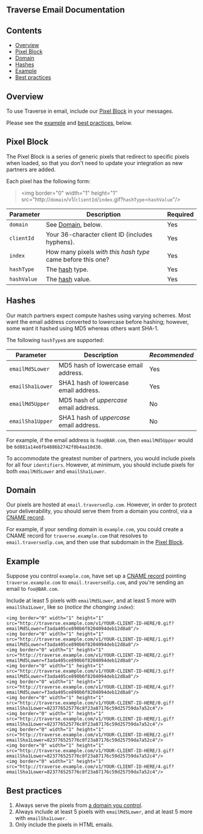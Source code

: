 Traverse Email Documentation
----------------------------

Contents
--------

  * [Overview](#overview)
  * [Pixel Block](#pixel-block)
  * [Domain](#domain)
  * [Hashes](#hashes)
  * [Example](#example)
  * [Best practices](#best-practices)

Overview
--------

To use Traverse in email, include our [Pixel Block](#pixel-block) in your messages.

Please see the [example](#example) and [best practices](#best-practices), below.

Pixel Block
-----------

The Pixel Block is a series of generic pixels that redirect to specific pixels when loaded, so that you don't need to update your integration as new partners are added.

Each pixel has the following form:
 
>\<img border="0" width="1" height="1" src="http://`domain`/v1/`clientId`/`index`.gif?`hashType`=`hashValue`"/\>

| Parameter    | Description | Required |
| ------------ |------------ | -------- |
| `domain` | See [Domain](#domain), below. | Yes |
| `clientId` | Your 36-character client ID (includes hyphens). | Yes |
| `index` | How many pixels *with this hash type* came before this one? | Yes |
| `hashType` | The [hash](#hashes) type. | Yes |
| `hashValue` | The [hash](#hashes) value. | Yes |

Hashes
------

Our match partners expect compute hashes using varying schemes. Most want the email address converted to lowercase before hashing; however, some want it hashed using MD5 whereas others want SHA-1.

The following `hashType`s are supported:

| Parameter    | Description | *Recommended* |
| ------------ |------------ | ------------- |
| `emailMd5Lower` | MD5 hash of lowercase email address. | Yes |
| `emailSha1Lower` | SHA1 hash of lowercase email address. | Yes |
| `emailMd5Upper` | MD5 hash of *uppercase* email address. | No |
| `emailSha1Upper` | SHA1 hash of *uppercase* email address. | No |

For example, if the email address is `foo@BAR.com`, then `emailMd5Upper` would be `6d881a14e8fb4886b2742f0b4aa10d30`.

To accommodate the greatest number of partners, you would include pixels for all four `identifiers`. However, at minimum, you should include pixels for both `emailMd5Lower` and `emailSha1Lower`.

Domain
------

Our pixels are hosted at `email.traversedlp.com`. However, in order to protect your deliverability, you should serve them from a domain you control, via a [CNAME record](https://en.wikipedia.org/wiki/CNAME_record).

For example, if your sending domain is `example.com`, you could create a CNAME record for `traverse.example.com` that resolves to `email.traversedlp.com`, and then use that subdomain in the [Pixel Block](#pixel-block).

Example
-------

Suppose you control `example.com`, have set up a [CNAME record](#domain) pointing `traverse.example.com` to `email.traversedlp.com`, and you're sending an email to `foo@BAR.com`.

Include at least 5 pixels with `emailMd5Lower`, and at least 5 more with `emailSha1Lower`, like so (*notice the changing `index`*):

```
<img border="0" width="1" height="1" src="http://traverse.example.com/v1/YOUR-CLIENT-ID-HERE/0.gif?emailMd5Lower=f3ada405ce890b6f8204094deb12d8a8"/>
<img border="0" width="1" height="1" src="http://traverse.example.com/v1/YOUR-CLIENT-ID-HERE/1.gif?emailMd5Lower=f3ada405ce890b6f8204094deb12d8a8"/>
<img border="0" width="1" height="1" src="http://traverse.example.com/v1/YOUR-CLIENT-ID-HERE/2.gif?emailMd5Lower=f3ada405ce890b6f8204094deb12d8a8"/>
<img border="0" width="1" height="1" src="http://traverse.example.com/v1/YOUR-CLIENT-ID-HERE/3.gif?emailMd5Lower=f3ada405ce890b6f8204094deb12d8a8"/>
<img border="0" width="1" height="1" src="http://traverse.example.com/v1/YOUR-CLIENT-ID-HERE/4.gif?emailMd5Lower=f3ada405ce890b6f8204094deb12d8a8"/>
<img border="0" width="1" height="1" src="http://traverse.example.com/v1/YOUR-CLIENT-ID-HERE/0.gif?emailSha1Lower=823776525776c8f23a87176c59d25759da7a52c4"/>
<img border="0" width="1" height="1" src="http://traverse.example.com/v1/YOUR-CLIENT-ID-HERE/1.gif?emailSha1Lower=823776525776c8f23a87176c59d25759da7a52c4"/>
<img border="0" width="1" height="1" src="http://traverse.example.com/v1/YOUR-CLIENT-ID-HERE/2.gif?emailSha1Lower=823776525776c8f23a87176c59d25759da7a52c4"/>
<img border="0" width="1" height="1" src="http://traverse.example.com/v1/YOUR-CLIENT-ID-HERE/3.gif?emailSha1Lower=823776525776c8f23a87176c59d25759da7a52c4"/>
<img border="0" width="1" height="1" src="http://traverse.example.com/v1/YOUR-CLIENT-ID-HERE/4.gif?emailSha1Lower=823776525776c8f23a87176c59d25759da7a52c4"/>
```

Best practices
--------------

1. Always serve the pixels from [a domain you control](#domain).
2. Always include at least 5 pixels with `emailMd5Lower`, and at least 5 more with `emailSha1Lower`.
3. Only include the pixels in HTML emails.
